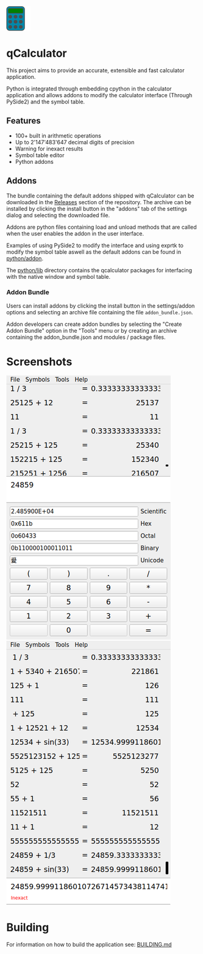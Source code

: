 <img src="res/images/calculator.png" alt="Icon" width="64" height="64"> 

# qCalculator
This project aims to provide an accurate, extensible and fast calculator application. 

Python is integrated through embedding cpython in the calculator application and allows addons 
to modify the calculator interface (Through PySide2) and the symbol table.

## Features
- 100+ built in arithmetic operations
- Up to 2'147'483'647 decimal digits of precision
- Warning for inexact results
- Symbol table editor
- Python addons

## Addons
The bundle containing the default addons shipped with qCalculator can be downloaded in the [Releases](https://github.com/vetux/qcalculator/releases) 
section of the repository. The archive can be installed by clicking the install button in the "addons" tab of the settings dialog and selecting the downloaded file. 

Addons are python files containing load and unload methods that are called when the user enables the 
addon in the user interface.

Examples of using PySide2 to modify the interface and using exprtk to modify the symbol table aswell as the default addons can be found in [python/addon](python/addon/).

The [python/lib]("python/lib") directory contains the qcalculator packages for interfacing with the native window and symbol table. 
### Addon Bundle
Users can install addons by clicking the install button in the settings/addon options and selecting an archive file containing the file <code>addon_bundle.json</code>.

Addon developers can create addon bundles by selecting the "Create Addon Bundle" option in the "Tools" 
menu or by creating an archive containing the addon_bundle.json and modules / package files.

# Screenshots
![img](res/images/screenshot.png)
![img](res/images/screenshot_1.png)

# Building
For information on how to build the application see: [BUILDING.md](BUILDING.md)

